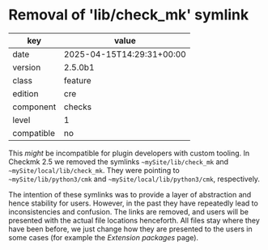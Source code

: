 [//]: # (werk v2)
# Removal of 'lib/check_mk' symlink

key        | value
---------- | ---
date       | 2025-04-15T14:29:31+00:00
version    | 2.5.0b1
class      | feature
edition    | cre
component  | checks
level      | 1
compatible | no

This _might_ be incompatible for plugin developers with custom tooling.
In Checkmk 2.5 we removed the symlinks `~mySite/lib/check_mk` and `~mySite/local/lib/check_mk`.
They were pointing to `~mySite/lib/python3/cmk` and `~mySite/local/lib/python3/cmk`, respectively.

The intention of these symlinks was to provide a layer of abstraction and hence stability for users.
However, in the past they have repeatedly lead to inconsistencies and confusion.
The links are removed, and users will be presented with the actual file locations henceforth.
All files stay where they have been before, we just change how they are presented to the users in some cases (for example the _Extension packages_ page).
